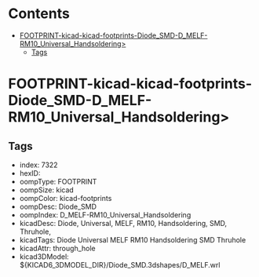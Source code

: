 



Contents
========

* [FOOTPRINT-kicad-kicad-footprints-Diode_SMD-D_MELF-RM10_Universal_Handsoldering>](#footprint-kicad-kicad-footprints-diode_smd-d_melf-rm10_universal_handsoldering)
	* [Tags](#tags)

# FOOTPRINT-kicad-kicad-footprints-Diode_SMD-D_MELF-RM10_Universal_Handsoldering>

## Tags

- index: 7322
- hexID: 
- oompType: FOOTPRINT
- oompSize: kicad
- oompColor: kicad-footprints
- oompDesc: Diode_SMD
- oompIndex: D_MELF-RM10_Universal_Handsoldering
- kicadDesc: Diode, Universal, MELF, RM10, Handsoldering, SMD, Thruhole,
- kicadTags: Diode Universal MELF RM10 Handsoldering SMD Thruhole
- kicadAttr: through_hole
- kicad3DModel: ${KICAD6_3DMODEL_DIR}/Diode_SMD.3dshapes/D_MELF.wrl
